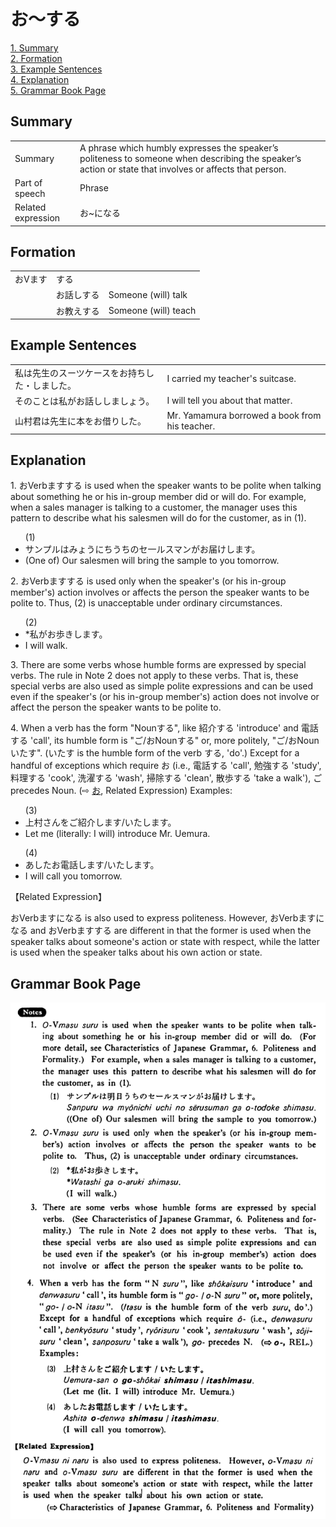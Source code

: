 # お～する

[1. Summary](#summary)<br>
[2. Formation](#formation)<br>
[3. Example Sentences](#example-sentences)<br>
[4. Explanation](#explanation)<br>
[5. Grammar Book Page](#grammar-book-page)<br>


## Summary

<table><tr>   <td>Summary</td>   <td>A phrase which humbly expresses the speaker’s politeness to someone when describing the speaker’s action or state that involves or affects that person.</td></tr><tr>   <td>Part of speech</td>   <td>Phrase</td></tr><tr>   <td>Related expression</td>   <td>お~になる</td></tr></table>

## Formation

<table class="table"> <tbody><tr class="tr head"> <td class="td"><span class="concept">お</span><span class="bold"><span>Vます</span> </span></td> <td class="td"><span class="concept">する</span> </td> <td class="td"><span>&nbsp;</span></td> </tr> <tr class="tr"> <td class="td"><span>&nbsp;</span></td> <td class="td"><span class="concept">お</span><span>話し<span class="concept">する</span></span> </td> <td class="td"><span>Someone    (will) talk</span></td> </tr> <tr class="tr"> <td class="td"><span>&nbsp;</span></td> <td class="td"><span class="concept">お</span><span>教え<span class="concept">する</span></span> </td> <td class="td"><span>Someone    (will) teach</span></td> </tr></tbody></table>

## Example Sentences

<table><tr>   <td>私は先生のスーツケースをお持ちした・しました。</td>   <td>I carried my teacher's suitcase.</td></tr><tr>   <td>そのことは私がお話ししましょう。</td>   <td>I will tell you about that matter.</td></tr><tr>   <td>山村君は先生に本をお借りした。</td>   <td>Mr. Yamamura borrowed a book from his teacher.</td></tr></table>

## Explanation

<p>1. <span class="cloze">お</span>Verbます<span class="cloze">する</span> is used when the speaker wants to be polite when talking about something he or his in-group member did or will do. For example, when a sales manager is talking to a customer, the manager uses this pattern to describe what his salesmen will do for the customer, as in (1).</p>  <ul>(1) <li>サンプルはみょうにちうちのセ一ルスマンが<span class="cloze">お</span>届け<span class="cloze">します</span>。</li> <li>(One of) Our salesmen will bring the sample to you tomorrow.</li> </ul>  <p>2. <span class="cloze">お</span>Verbます<span class="cloze">する</span> is used only when the speaker's (or his in-group member's) action involves or affects the person the speaker wants to be polite to. Thus, (2) is unacceptable under ordinary circumstances.</p>  <ul>(2) <li>*私が<span class="cloze">お</span>歩き<span class="cloze">します</span>。</li> <li>I will walk.</li> </ul>  <p>3. There are some verbs whose humble forms are expressed by special verbs. The rule in Note 2 does not apply to these verbs. That is, these special verbs are also used as simple polite expressions and can be used even if the speaker's (or his in-group member's) action does not involve or affect the person the speaker wants to be polite to.</p>  <p>4. When a verb has the form "Nounする", like 紹介する 'introduce' and 電話する 'call', its humble form is "ご/<span class="cloze">お</span>Noun<span class="cloze">する</span>" or, more politely, "ご/おNounいたす". (いたす is the humble form of the verb する, 'do'.) Except for a handful of exceptions which require お (i.e., 電話する 'call', 勉強する 'study', 料理する 'cook',  洗濯する 'wash', 掃除する 'clean', 散歩する 'take a walk'), ご precedes Noun. (⇨ <a href="#㊦ お">お</a>, Related Expression) Examples:</p>  <ul>(3) <li>上村さんをご紹介します/いたします。</li> <li>Let me (literally: I will) introduce Mr. Uemura.</li> </ul>  <ul>(4) <li>あした<span class="cloze">お</span>電話<span class="cloze">します</span>/いたします。</li> <li>I will call you tomorrow.</li> </ul>  <p>【Related Expression】</p>  <p>おVerbますになる is also used to express politeness. However, おVerbますになる and <span class="cloze">お</span>Verbます<span class="cloze">する</span> are different in that the former is used when the speaker talks about someone's action or state with respect, while the latter is used when the speaker talks about his own action or state.</p>

## Grammar Book Page

![](../img/Basicお～する.png)

